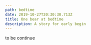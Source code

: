 ```yaml
---
path: bedtime
date: 2019-10-27T20:30:30.713Z
title: One bear at bedtime
description: A story for early begin
---
```

to be continue
